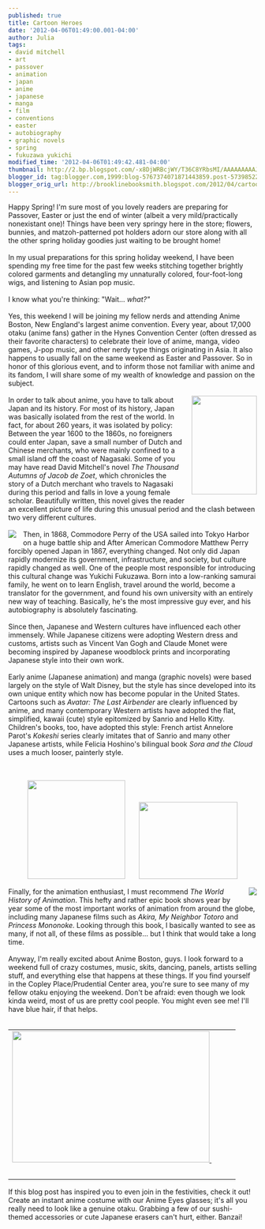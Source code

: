 ```yaml
---
published: true
title: Cartoon Heroes
date: '2012-04-06T01:49:00.001-04:00'
author: Julia
tags:
- david mitchell
- art
- passover
- animation
- japan
- anime
- japanese
- manga
- film
- conventions
- easter
- autobiography
- graphic novels
- spring
- fukuzawa yukichi
modified_time: '2012-04-06T01:49:42.481-04:00'
thumbnail: http://2.bp.blogspot.com/-x8DjWRBcjWY/T36C8YRbsMI/AAAAAAAAAJY/tUo9D9v9cVA/s72-c/otaku.jpg
blogger_id: tag:blogger.com,1999:blog-5767374071871443859.post-5739852282551232115
blogger_orig_url: http://brooklinebooksmith.blogspot.com/2012/04/cartoon-heroes.html
---
```


Happy Spring! I'm sure most of you lovely readers are preparing for Passover, Easter or just the end of winter (albeit a very mild/practically nonexistant one)! Things have been very springy here in the store; flowers, bunnies, and matzoh-patterned pot holders adorn our store along with all the other spring holiday goodies just waiting to be brought home! <br /><br />In my usual preparations for this spring holiday weekend, I have been spending my free time for the past few weeks stitching together brightly colored garments and detangling my unnaturally colored, four-foot-long wigs, and listening to Asian pop music.<br /><br />I know what you're thinking: "Wait... <i>what?"</i><br /><br />Yes, this weekend I will be joining my fellow nerds and attending Anime Boston, New England's largest anime convention. Every year, about 17,000 otaku (anime fans) gather in the Hynes Convention Center (often dressed as their favorite characters) to&nbsp;celebrate their love of anime, manga, video games, J-pop music, and other nerdy type things originating in Asia. It also happens to usually fall on the same weekend as Easter and Passover. So in honor of this glorious event, and to inform those not familiar with anime and its fandom, I will share some of my wealth of knowledge and passion on the subject.<br /><br /><a href="http://biblioklept.files.wordpress.com/2010/07/1075349-gf.jpg" imageanchor="1" style="clear: right; float: right; margin-bottom: 1em; margin-left: 1em;"><img border="0" height="200" src="http://biblioklept.files.wordpress.com/2010/07/1075349-gf.jpg" width="132" /></a>In order to talk about anime, you have to talk about Japan and its history. For most of its history, Japan was basically isolated from the rest of the world. In fact, for about 260 years, it was isolated by policy: Between the year 1600 to the 1860s, no foreigners could enter Japan, save a small number of Dutch and Chinese merchants, who were mainly confined to a small island off the coast of Nagasaki. Some of you may have read David Mitchell's novel <i>The Thousand Autumns of Jacob de Zoet</i>, which chronicles the story of a Dutch merchant who travels to Nagasaki during this period and falls in love a young female scholar. Beautifully written, this novel gives the reader an excellent picture of life during this unusual period and the clash between two very different cultures. <br /><br /><a href="http://cup.columbia.edu/app?fileid=1095&amp;height=275&amp;service=thumbnail&amp;width=183" imageanchor="1" style="clear: left; float: left; margin-bottom: 1em; margin-right: 1em;"><img border="0" src="http://cup.columbia.edu/app?fileid=1095&amp;height=275&amp;service=thumbnail&amp;width=183" /></a>Then, in 1868, Commodore Perry of the USA sailed into Tokyo Harbor on a huge battle ship and After American Commodore Matthew Perry forcibly opened Japan in 1867, everything changed. Not only did Japan rapidly modernize its government, infrastructure, and society, but culture rapidly changed as well. One of the people most responsible for introducing this cultural change was Yukichi Fukuzawa. Born into a low-ranking samurai family, he went on to learn English, travel around the world, become a translator for the government, and found his own university with an entirely new way of teaching. Basically, he's the most impressive guy ever, and his autobiography is absolutely fascinating.<br /><br />Since then, Japanese and Western cultures have influenced each other immensely. While Japanese citizens were adopting Western dress and customs, artists such as Vincent Van Gogh and Claude Monet were becoming inspired by Japanese woodblock prints and incorporating Japanese style into their own work.<br /><br />Early anime (Japanese animation) and manga (graphic novels) were based largely on the style of Walt Disney, but the style has since developed into its own unique entity which now has become popular in the United States. Cartoons such as <i>Avatar: The Last Airbender</i> are clearly influenced by anime, and many contemporary Western artists have adopted the flat, simplified, kawaii (cute) style epitomized by Sanrio and Hello Kitty. Children's books, too, have adopted this style: French artist Annelore Parot's <i>Kokeshi</i> series clearly imitates that of Sanrio and many other Japanese artists, while Felicia Hoshino's bilingual book <i>Sora and the Cloud</i> uses a much looser, painterly style.<br /><br /><br /><div class="separator" style="clear: both; text-align: center;"><a href="http://www.ultra-book.com/users_2/a/n/anneloreparot/images_550x480/ef3e2c96be8afa.jpg" imageanchor="1" style="margin-left: 1em; margin-right: 1em;"><img border="0" height="200" src="http://www.ultra-book.com/users_2/a/n/anneloreparot/images_550x480/ef3e2c96be8afa.jpg" width="198" /></a><a href="http://felishino.com/wp-content/uploads/wp_Sora_Cover_art1-710x561.jpg" imageanchor="1" style="margin-left: 1em; margin-right: 1em;"><img border="0" height="156" src="http://felishino.com/wp-content/uploads/wp_Sora_Cover_art1-710x561.jpg" width="200" /></a></div><br /><div class="separator" style="clear: both; text-align: center;"><a href="http://scclibrary.files.wordpress.com/2011/10/world-history-of-animation.jpg" imageanchor="1" style="clear: right; float: right; margin-bottom: 1em; margin-left: 1em;"><img border="0" src="http://scclibrary.files.wordpress.com/2011/10/world-history-of-animation.jpg" /></a></div>Finally, for the animation enthusiast, I must recommend <i>The World History of Animation</i>. This hefty and rather epic book shows year by year some of the most important works of animation from around the globe, including many Japanese films such as <i>Akira, My Neighbor Totoro </i>and<i> Princess Mononoke.</i> Looking through this book, I basically wanted to see as many, if not all, of these films as possible... but I think that would take a long time.<br /><br />Anyway, I'm really excited about Anime Boston, guys. I look forward to a weekend full of crazy costumes, music, skits, dancing, panels, artists selling stuff, and everything else that happens at these things. If you find yourself in the Copley Place/Prudential Center area, you're sure to see many of my fellow otaku enjoying the weekend. Don't be afraid: even though we look kinda weird, most of us are pretty cool people. You might even see me! I'll have blue hair, if that helps.<br /><br /><table align="center" cellpadding="0" cellspacing="0" class="tr-caption-container" style="margin-left: auto; margin-right: auto; text-align: center;"><tbody><tr><td style="text-align: center;"><a href="http://2.bp.blogspot.com/-x8DjWRBcjWY/T36C8YRbsMI/AAAAAAAAAJY/tUo9D9v9cVA/s1600/otaku.jpg" imageanchor="1" style="margin-left: auto; margin-right: auto;"><img border="0" height="266" src="http://2.bp.blogspot.com/-x8DjWRBcjWY/T36C8YRbsMI/AAAAAAAAAJY/tUo9D9v9cVA/s400/otaku.jpg" width="400" />&nbsp;</a></td><td style="text-align: center;">&nbsp;</td><td style="text-align: center;">&nbsp;</td></tr><tr><td class="tr-caption" style="text-align: center;"><br /></td><td class="tr-caption" style="text-align: center;"><br /></td></tr></tbody></table>If this blog post has inspired you to even join in the festivities, check it out! Create an instant anime costume with our Anime Eyes glasses; it's all you really need to look like a genuine otaku. Grabbing a few of our sushi-themed accessories or cute Japanese erasers can't hurt, either. Banzai! <br /><br />